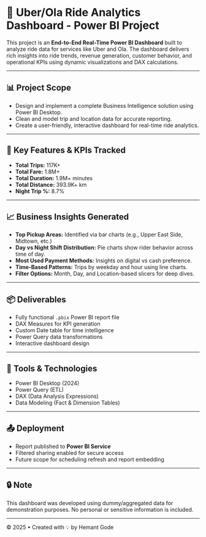 
# 🚖 Uber/Ola Ride Analytics Dashboard - Power BI Project

This project is an **End-to-End Real-Time Power BI Dashboard** built to analyze ride data for services like Uber and Ola. The dashboard delivers rich insights into ride trends, revenue generation, customer behavior, and operational KPIs using dynamic visualizations and DAX calculations.

---

## 📊 Project Scope

- Design and implement a complete Business Intelligence solution using Power BI Desktop.
- Clean and model trip and location data for accurate reporting.
- Create a user-friendly, interactive dashboard for real-time ride analytics.

---

## 📌 Key Features & KPIs Tracked

- **Total Trips:** 117K+
- **Total Fare:** 1.8M+
- **Total Duration:** 1.9M+ minutes
- **Total Distance:** 393.9K+ km
- **Night Trip %:** 8.7%

---

## 📈 Business Insights Generated

- **Top Pickup Areas:** Identified via bar charts (e.g., Upper East Side, Midtown, etc.)
- **Day vs Night Shift Distribution:** Pie charts show rider behavior across time of day.
- **Most Used Payment Methods:** Insights on digital vs cash preference.
- **Time-Based Patterns:** Trips by weekday and hour using line charts.
- **Filter Options:** Month, Day, and Location-based slicers for deep dives.

---

## 📦 Deliverables

- Fully functional `.pbix` Power BI report file
- DAX Measures for KPI generation
- Custom Date table for time intelligence
- Power Query data transformations
- Interactive dashboard design

---

## 🧰 Tools & Technologies

- Power BI Desktop (2024)
- Power Query (ETL)
- DAX (Data Analysis Expressions)
- Data Modeling (Fact & Dimension Tables)

---

## 📤 Deployment

- Report published to **Power BI Service**
- Filtered sharing enabled for secure access
- Future scope for scheduling refresh and report embedding

---

## 🔒 Note

This dashboard was developed using dummy/aggregated data for demonstration purposes. No personal or sensitive information is included.

---

© 2025 • Created with 💡 by Hemant Gode
